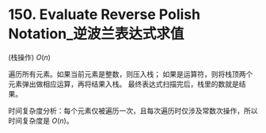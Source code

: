 # 150. Evaluate Reverse Polish Notation_逆波兰表达式求值

(栈操作) $O(n)$

遍历所有元素。如果当前元素是整数，则压入栈；
如果是运算符，则将栈顶两个元素弹出做相应运算，再将结果入栈。
最终表达式扫描完后，栈里的数就是结果。

时间复杂度分析：每个元素仅被遍历一次，且每次遍历时仅涉及常数次操作，所以时间复杂度是 $O(n)$。